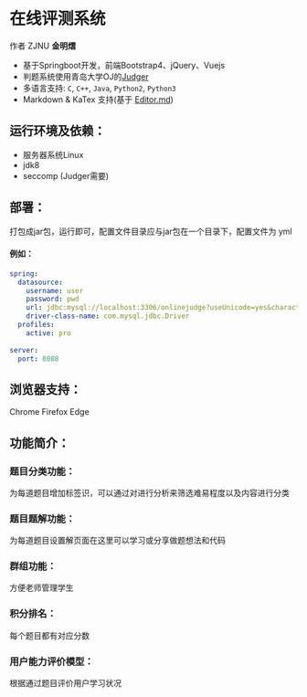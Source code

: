 # 在线评测系统
作者 ZJNU **金明熠**

- 基于Springboot开发，前端Bootstrap4、jQuery、Vuejs
- 判题系统使用青岛大学OJ的[Judger](https://github.com/QingdaoU/Judger "Judger")
- 多语言支持: `C`, `C++`, `Java`, `Python2`, `Python3`
- Markdown & KaTex 支持(基于 [Editor.md](https://github.com/pandao/editor.md)) 

## 运行环境及依赖：
- 服务器系统Linux
- jdk8
- seccomp (Judger需要)

## 部署：
打包成jar包，运行即可，配置文件目录应与jar包在一个目录下，配置文件为 yml
#### 例如：
```yaml
spring:
  datasource:
    username: user
    password: pwd
    url: jdbc:mysql://localhost:3306/onlinejudge?useUnicode=yes&characterEncoding=UTF-8
    driver-class-name: com.mysql.jdbc.Driver
  profiles:
    active: pro
    
server:
  port: 8088
```

## 浏览器支持：
Chrome Firefox Edge

## 功能简介：
### 题目分类功能：
为每道题目增加标签识，可以通过对进行分析来筛选难易程度以及内容进行分类
### 题目题解功能：
为每道题目设置解页面在这里可以学习或分享做题想法和代码
### 群组功能：
方便老师管理学生
### 积分排名：
每个题目都有对应分数
### 用户能力评价模型：
根据通过题目评价用户学习状况



